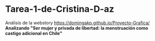 # Tarea-1-de-Cristina-D-az
Análisis de la webstory https://domingakp.github.io/Proyecto-Grafica/
**Analizando "Ser mujer y privada de libertad: la menstruación como castigo adicional en Chile"**
